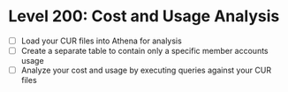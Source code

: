 # Level 200: Cost and Usage Analysis 

- [ ] Load your CUR files into Athena for analysis
- [ ] Create a separate table to contain only a specific member accounts usage 
- [ ] Analyze your cost and usage by executing queries against your CUR files
